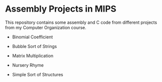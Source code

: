 # Assembly Projects in MIPS

This repository contains some assembly and C code from different projects from my Computer Organization course. 

* Binomial Coefficient

* Bubble Sort of Strings

* Matrix Multiplication

* Nursery Rhyme

* Simple Sort of Structures
